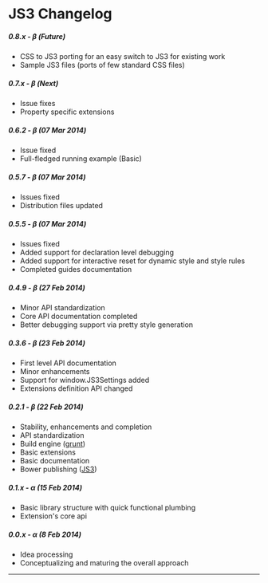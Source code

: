 JS3 Changelog
===

##### 0.8.x - &beta; (Future)

* CSS to JS3 porting for an easy switch to JS3 for existing work
* Sample JS3 files (ports of few standard CSS files)

##### 0.7.x - &beta; (Next)

* Issue fixes
* Property specific extensions

##### 0.6.2 - &beta; (07 Mar 2014)

* Issue fixed
* Full-fledged running example (Basic)

##### 0.5.7 - &beta; (07 Mar 2014)

* Issues fixed
* Distribution files updated

##### 0.5.5 - &beta; (07 Mar 2014)

* Issues fixed
* Added support for declaration level debugging
* Added support for interactive reset for dynamic style and style rules
* Completed guides documentation

##### 0.4.9 - &beta; (27 Feb 2014)
* Minor API standardization
* Core API documentation completed
* Better debugging support via pretty style generation

##### 0.3.6 - &beta; (23 Feb 2014)

* First level API documentation
* Minor enhancements
* Support for window.JS3Settings added
* Extensions definition API changed

##### 0.2.1 - &beta; (22 Feb 2014)

* Stability, enhancements and completion
* API standardization
* Build engine ([grunt](http://gruntjs.com/))
* Basic extensions
* Basic documentation
* Bower publishing ([JS3](http://bower.io/search/#!/search/JS3))

##### 0.1.x - &alpha; (15 Feb 2014)

* Basic library structure with quick functional plumbing
* Extension's core api


##### 0.0.x - &alpha; (8 Feb 2014)

* Idea processing
* Conceptualizing and maturing the overall approach

---
